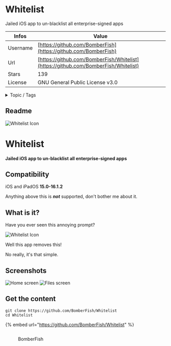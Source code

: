 # Whitelist

Jailed iOS app to un-blacklist all enterprise-signed apps

| Infos    | Value                                                              |
| -------- | -------------------------------------------------------------------|
| Username | [https://github.com/BomberFish](https://github.com/BomberFish) |
| Url      | [https://github.com/BomberFish/Whitelist](https://github.com/BomberFish/Whitelist)                                               |
| Stars    | 139                                                          |
| License  | GNU General Public License v3.0                                                        |

<details>

<summary>Topic / Tags</summary>

* cve-2022-46689* ios* jailed-tweak* macdirtycow* swift* swiftui

</details>

## Readme

![Whitelist Icon](./img/icon.png)
# Whitelist
#### Jailed iOS app to un-blacklist all enterprise-signed apps

## Compatibility
iOS and iPadOS **15.0-16.1.2**

Anything above this is ***not*** supported, don't bother me about it.

## What is it?
Have you ever seen this annoying prompt?

![Whitelist Icon](./img/blacklist.png)

Well this app removes this!

No really, it's that simple.

## Screenshots
![Home screen](./img/screen1.png)
![Files screen](./img/screen2.png)



## Get the content

```
git clone https://github.com/BomberFish/Whitelist
cd Whitelist
```

{% embed url="https://github.com/BomberFish/Whitelist" %}

<figure><img src="https://avatars.githubusercontent.com/u/87151697?v=4" alt=""><figcaption><p>BomberFish</p></figcaption></figure>
